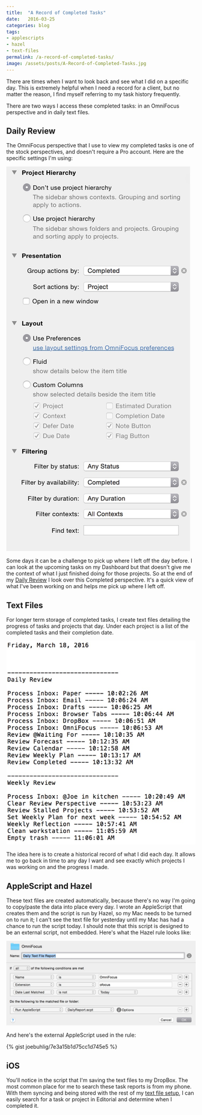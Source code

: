 ```yaml
---
title:  "A Record of Completed Tasks"
date:   2016-03-25
categories: blog
tags:
- applescripts
- hazel
- text-files
permalink: /a-record-of-completed-tasks/
image: /assets/posts/A-Record-of-Completed-Tasks.jpg
---
```

There are times when I want to look back and see what I did on a specific day. This is extremely helpful when I need a record for a client, but no matter the reason, I find myself referring to my task history frequently.
<!--more-->

There are two ways I access these completed tasks: in an OmniFocus perspective and in daily text files.

## Daily Review

The OmniFocus  perspective that I use to view my completed tasks is one of the stock perspectives, and doesn't require a Pro account. Here are the specific settings I'm using:

<img class="center-image post-image-small" src="/assets/posts_extra/a_record_of_completed_tasks/completed-perspective.jpg" />

Some days it can be a challenge to pick up where I left off the day before. I can look at the upcoming tasks on my Dashboard but that doesn't give me the context of what I  just finished doing for those projects. So at the end of my [Daily Review](http://joebuhlig.com/gaining-perspective-daily-review/) I look over this Completed perspective. It's a quick view of what I've been working on and helps me pick up where I left off. 

## Text Files

For longer term storage of completed tasks, I create text files detailing the progress of  tasks and projects that day. Under each project is a list of the completed tasks and their completion date.

<img class="center-image post-image-small" src="/assets/posts_extra/a_record_of_completed_tasks/task-report.jpg" />

The idea here is to create a historical record of what I did each day. It allows me to go back in time to any day I want and see exactly which projects I was working on and the progress I made.

## AppleScript and Hazel

These text files are created automatically, because there's no way I'm going to copy/paste the data into place every day. I wrote an AppleScript that creates them and the script is run by Hazel, so my Mac needs to be turned on to run it; I can't see the text file for yesterday until my Mac has had a chance to run the script today. I should note that this script is designed to be an external script, not embedded. Here's what the Hazel rule looks like:

<img class="center-image post-image-small" src="/assets/posts_extra/a_record_of_completed_tasks/hazel-rule.jpg" />

And here's the external AppleScript used in the rule:

{% gist joebuhlig/7e3a15b1d75cc1d745e5 %}

## iOS

You'll notice in the script that I'm saving the text files to my DropBox. The most common place for me to search these task reports is from my phone. With them syncing and being stored with the rest of my [text file setup](http://joebuhlig.com/text-file-setup-and-workflow/), I can easily search for a task or project in Editorial and determine when I completed it. 
